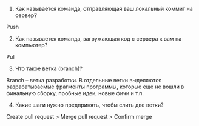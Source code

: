 1.	Как называется команда, отправляющая ваш локальный коммит на сервер?

Push

2.	Как называется команда, загружающая код с сервера к вам на компьютер?

Pull

3.	Что такое ветка (branch)?

Branch – ветка разработки. В отдельные ветки выделяются разрабатываемые фрагменты программы, которые еще не вошли в финальную сборку, пробные идеи, новые фичи и т.п. 

4.	Какие шаги нужно предпринять, чтобы слить две ветки?

Create pull request > Merge pull request > Confirm merge
